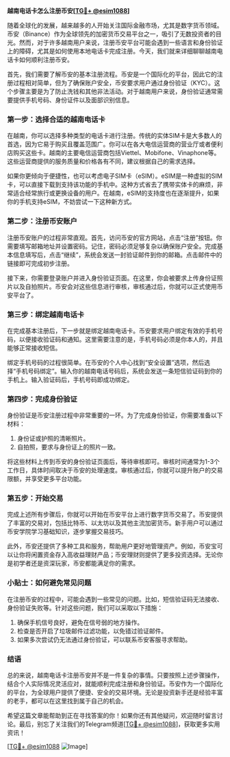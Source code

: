 **越南电话卡怎么注册币安[[TG💪+ @esim1088](https://t.me/s/esim1088)]**

随着全球化的发展，越来越多的人开始关注国际金融市场，尤其是数字货币领域。币安（Binance）作为全球领先的加密货币交易平台之一，吸引了无数投资者的目光。然而，对于许多越南用户来说，注册币安平台可能会遇到一些语言和身份验证上的障碍，尤其是如何使用本地电话卡完成注册。今天，我们就来详细聊聊越南电话卡如何顺利注册币安。

首先，我们需要了解币安的基本注册流程。币安是一个国际化的平台，因此它的注册过程相对简单，但为了确保账户安全，币安要求用户通过身份验证（KYC）。这个步骤主要是为了防止洗钱和其他非法活动。对于越南用户来说，身份验证通常需要提供手机号码、身份证件以及面部识别信息。

### **第一步：选择合适的越南电话卡**

在越南，你可以选择多种类型的电话卡进行注册。传统的实体SIM卡是大多数人的首选，因为它易于购买且覆盖范围广。你可以在各大电信运营商的营业厅或者便利店购买这些卡。越南的主要电信运营商包括Viettel、Mobifone、Vinaphone等。这些运营商提供的服务质量和价格各有不同，建议根据自己的需求选择。

如果你更倾向于便捷性，也可以考虑电子SIM卡（eSIM）。eSIM是一种虚拟的SIM卡，可以直接下载到支持该功能的手机中。这种方式省去了携带实体卡的麻烦，非常适合经常旅行或更换设备的用户。在越南，eSIM的支持度也在逐渐提升，如果你的手机支持eSIM，不妨尝试一下这种新方式。

### **第二步：注册币安账户**

注册币安账户的过程非常直观。首先，访问币安的官方网站，点击“注册”按钮。你需要填写邮箱地址并设置密码。记住，密码必须足够复杂以确保账户安全。完成基本信息填写后，点击“继续”，系统会发送一封验证邮件到你的邮箱。点击邮件中的链接即可完成初步注册。

接下来，你需要登录账户并进入身份验证页面。在这里，你会被要求上传身份证照片以及自拍照片。币安会对这些信息进行审核，审核通过后，你就可以正式使用币安平台了。

### **第三步：绑定越南电话卡**

在完成基本注册后，下一步就是绑定越南电话卡。币安要求用户绑定有效的手机号码，以便接收验证码和通知。这里需要注意的是，手机号码必须是你本人的，并且能够正常接收短信。

绑定手机号码的过程很简单。在币安的个人中心找到“安全设置”选项，然后选择“手机号码绑定”。输入你的越南电话号码后，系统会发送一条短信验证码到你的手机上。输入验证码后，手机号码即成功绑定。

### **第四步：完成身份验证**

身份验证是币安注册过程中非常重要的一环。为了完成身份验证，你需要准备以下材料：

1. 身份证或护照的清晰照片。
2. 自拍照，要求与身份证上的照片一致。

将这些材料上传到币安的身份验证页面后，等待审核即可。审核时间通常为1-3个工作日，具体时间取决于币安的处理速度。审核通过后，你就可以提升账户的交易限额，并享受更多平台功能。

### **第五步：开始交易**

完成上述所有步骤后，你就可以开始在币安平台上进行数字货币交易了。币安提供了丰富的交易对，包括比特币、以太坊以及其他主流加密货币。新手用户可以通过币安学院学习基础知识，逐步掌握交易技巧。

此外，币安还提供了多种工具和服务，帮助用户更好地管理资产。例如，币安宝可以让你将闲置资金存入高收益理财产品；币安理财则提供了更多投资选择。无论你是初学者还是资深玩家，币安都能满足你的需求。

### **小贴士：如何避免常见问题**

在注册币安的过程中，可能会遇到一些常见的问题。比如，短信验证码无法接收、身份验证失败等。针对这些问题，我们可以采取以下措施：

1. 确保手机信号良好，避免在信号弱的地方操作。
2. 检查是否开启了垃圾邮件过滤功能，以免错过验证邮件。
3. 如果多次尝试仍无法通过身份验证，可以联系币安客服寻求帮助。

### **结语**

总的来说，越南电话卡注册币安并不是一件复杂的事情。只要按照上述步骤操作，结合个人实际情况灵活应对，就能顺利完成注册和身份验证。币安作为一个国际化的平台，为全球用户提供了便捷、安全的交易环境。无论是投资新手还是经验丰富的老手，都可以在这里找到属于自己的机会。

希望这篇文章能帮助到正在寻找答案的你！如果你还有其他疑问，欢迎随时留言讨论。最后，别忘了关注我们的Telegram频道[[TG💪+ @esim1088](https://t.me/s/esim1088)]，获取更多实用资讯！

[[TG💪+ @esim1088](https://t.me/s/esim1088) ![Image](https://i.postimg.cc/4NQfJmqS/Snipaste-2025-05-13-00-14-12.png)]